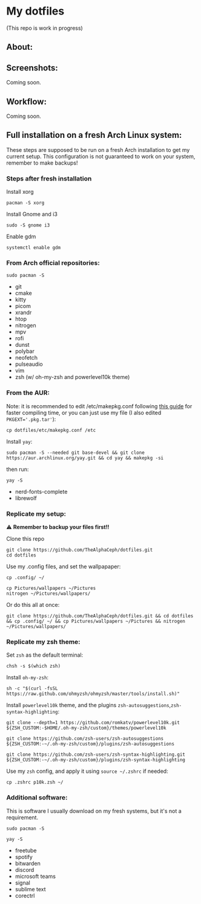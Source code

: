 # My dotfiles
(This repo is work in progress)

## About:


## Screenshots:
Coming soon.

## Workflow:
Coming soon.

## Full installation on a fresh Arch Linux system:
These steps are supposed to be run on a fresh Arch installation to get my current setup. This configuration is not guaranteed to work on your system, remember to make backups!
### Steps after fresh installation
Install xorg
```
pacman -S xorg
```
Install Gnome and i3
```
sudo -S gnome i3
```
Enable gdm
```
systemctl enable gdm
```

### From Arch official repositories:
```
sudo pacman -S
```
- git
- cmake
- kitty
- picom
- xrandr
- htop
- nitrogen
- mpv
- rofi
- dunst
- polybar
- neofetch
- pulseaudio
- vim
- zsh (w/ oh-my-zsh and powerlevel10k theme)

### From the AUR:
Note: it is recommended to edit /etc/makepkg.conf following [this guide](https://gist.github.com/beci/c737c89685a667053fe02f986d59ca44) for faster compiling time, or you can just use my file (I also edited `PKGEXT='.pkg.tar'`):
```
cp dotfiles/etc/makepkg.conf /etc
```
Install `yay`:
```
sudo pacman -S --needed git base-devel && git clone https://aur.archlinux.org/yay.git && cd yay && makepkg -si
```
then run:
```
yay -S
```
- nerd-fonts-complete
- librewolf

### Replicate my setup:
⚠️ **Remember to backup your files first!!**

Clone this repo
```
git clone https://github.com/TheAlphaCeph/dotfiles.git
cd dotfiles
```
Use my .config files, and set the wallpapaper:
```
cp .config/ ~/

cp Pictures/wallpapers ~/Pictures
nitrogen ~/Pictures/wallpapers/
```
Or do this all at once:
```
git clone https://github.com/TheAlphaCeph/dotfiles.git && cd dotfiles && cp .config/ ~/ && cp Pictures/wallpapers ~/Pictures && nitrogen ~/Pictures/wallpapers/
```

### Replicate my zsh theme:
Set `zsh` as the default terminal:
```
chsh -s $(which zsh)
```
Install `oh-my-zsh`:
```
sh -c "$(curl -fsSL https://raw.github.com/ohmyzsh/ohmyzsh/master/tools/install.sh)"
```
Install `powerlevel10k` theme, and the plugins `zsh-autosuggestions`,`zsh-syntax-highlighting`:
```
git clone --depth=1 https://github.com/romkatv/powerlevel10k.git ${ZSH_CUSTOM:-$HOME/.oh-my-zsh/custom}/themes/powerlevel10k

git clone https://github.com/zsh-users/zsh-autosuggestions ${ZSH_CUSTOM:-~/.oh-my-zsh/custom}/plugins/zsh-autosuggestions

git clone https://github.com/zsh-users/zsh-syntax-highlighting.git ${ZSH_CUSTOM:-~/.oh-my-zsh/custom}/plugins/zsh-syntax-highlighting
```
Use my `zsh` config, and apply it using `source ~/.zshrc` if needed:
```
cp .zshrc p10k.zsh ~/
```

### Additional software:
This is software I usually download on my fresh systems, but it's not a requirement.
```
sudo pacman -S 
```
```
yay -S
```
- freetube
- spotify
- bitwarden
- discord
- microsoft teams
- signal
- sublime text
- corectrl
